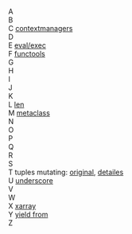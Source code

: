 A  
B  
C [contextmanagers](./code_snippets/C_contextmanagers.py)  
D  
E [eval/exec](./code_snippets/E_eval_exec.py)  
F [functools](./code_snippets/F_functools.py)  
G  
H  
I  
J  
K  
L [len](./code_snippets/L_len.py)  
M [metaclass](./code_snippets/M_metaclass.py)  
N  
O  
P  
Q  
R  
S  
T tuples mutating: [original](./code_snippets/T_tuple.py), [detailes](./code_snippets/T_tuple_edited.py)  
U [underscore](./code_snippets/U_underscore.py)  
V  
W  
X [xarray](./code_snippets/X_xarray.py)   
Y [yield from](./code_snippets/Y_yield_from.py)  
Z  
